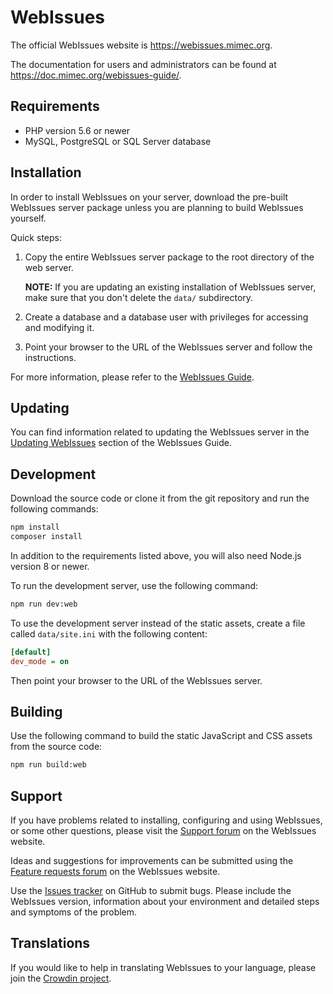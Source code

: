 # WebIssues

The official WebIssues website is https://webissues.mimec.org.

The documentation for users and administrators can be found at https://doc.mimec.org/webissues-guide/.

## Requirements

* PHP version 5.6 or newer
* MySQL, PostgreSQL or SQL Server database

## Installation

In order to install WebIssues on your server, download the pre-built WebIssues server package unless you are planning to build WebIssues yourself.

Quick steps:

1. Copy the entire WebIssues server package to the root directory of the web server.

    **NOTE:** If you are updating an existing installation of WebIssues server, make sure that you don't delete the `data/` subdirectory.

2. Create a database and a database user with privileges for accessing and modifying it.

3. Point your browser to the URL of the WebIssues server and follow the instructions.

For more information, please refer to the [WebIssues Guide](https://doc.mimec.org/webissues-guide/).

## Updating

You can find information related to updating the WebIssues server in the [Updating WebIssues](https://doc.mimec.org/webissues-guide/system-administration.html#updating-webissues) section of the WebIssues Guide.

## Development

Download the source code or clone it from the git repository and run the following commands:

```bash
npm install
composer install
```

In addition to the requirements listed above, you will also need Node.js version 8 or newer.

To run the development server, use the following command:

```bash
npm run dev:web
```

To use the development server instead of the static assets, create a file called `data/site.ini` with the following content:

```ini
[default]
dev_mode = on
```

Then point your browser to the URL of the WebIssues server.

## Building

Use the following command to build the static JavaScript and CSS assets from the source code:

```bash
npm run build:web
```

## Support

If you have problems related to installing, configuring and using WebIssues, or some other questions, please visit the [Support forum](https://webissues.mimec.org/forum/general) on the WebIssues website.

Ideas and suggestions for improvements can be submitted using the [Feature requests forum](https://webissues.mimec.org/forum/tracker) on the WebIssues website.

Use the [Issues tracker](https://github.com/mimecorg/webissues/issues) on GitHub to submit bugs. Please include the WebIssues version, information about your environment and detailed steps and symptoms of the problem.

## Translations

If you would like to help in translating WebIssues to your language, please join the [Crowdin project](https://crowdin.com/project/webissues).
